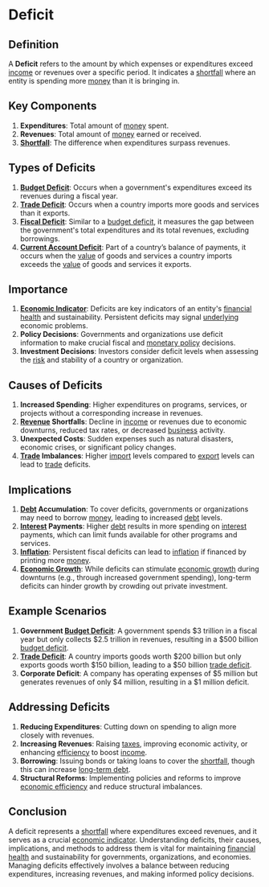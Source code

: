 # Deficit

## Definition
A **Deficit** refers to the amount by which expenses or expenditures exceed [income](../i/income.md) or revenues over a specific period. It indicates a [shortfall](../s/shortfall.md) where an entity is spending more [money](../m/money.md) than it is bringing in.

## Key Components
1. **Expenditures**: Total amount of [money](../m/money.md) spent.
2. **Revenues**: Total amount of [money](../m/money.md) earned or received.
3. **[Shortfall](../s/shortfall.md)**: The difference when expenditures surpass revenues.

## Types of Deficits
1. **[Budget Deficit](../b/budget_deficit.md)**: Occurs when a government's expenditures exceed its revenues during a fiscal year.
2. **[Trade Deficit](../t/trade_deficit.md)**: Occurs when a country imports more goods and services than it exports.
3. **[Fiscal Deficit](../f/fiscal_deficit.md)**: Similar to a [budget deficit](../b/budget_deficit.md), it measures the gap between the government's total expenditures and its total revenues, excluding borrowings.
4. **[Current Account Deficit](../c/current_account_deficit.md)**: Part of a country’s balance of payments, it occurs when the [value](../v/value.md) of goods and services a country imports exceeds the [value](../v/value.md) of goods and services it exports.

## Importance
1. **[Economic Indicator](../e/economic_indicator.md)**: Deficits are key indicators of an entity's [financial health](../f/financial_health.md) and sustainability. Persistent deficits may signal [underlying](../u/underlying.md) economic problems.
2. **Policy Decisions**: Governments and organizations use deficit information to make crucial fiscal and [monetary policy](../m/monetary_policy.md) decisions.
3. **Investment Decisions**: Investors consider deficit levels when assessing the [risk](../r/risk.md) and stability of a country or organization.

## Causes of Deficits
1. **Increased Spending**: Higher expenditures on programs, services, or projects without a corresponding increase in revenues.
2. **[Revenue](../r/revenue.md) Shortfalls**: Decline in [income](../i/income.md) or revenues due to economic downturns, reduced tax rates, or decreased [business](../b/business.md) activity.
3. **Unexpected Costs**: Sudden expenses such as natural disasters, economic crises, or significant policy changes.
4. **[Trade](../t/trade.md) Imbalances**: Higher [import](../i/import.md) levels compared to [export](../e/export.md) levels can lead to [trade](../t/trade.md) deficits.

## Implications
1. **[Debt](../d/debt.md) Accumulation**: To cover deficits, governments or organizations may need to borrow [money](../m/money.md), leading to increased [debt](../d/debt.md) levels.
2. **[Interest](../i/interest.md) Payments**: Higher [debt](../d/debt.md) results in more spending on [interest](../i/interest.md) payments, which can limit funds available for other programs and services.
3. **[Inflation](../i/inflation.md)**: Persistent fiscal deficits can lead to [inflation](../i/inflation.md) if financed by printing more [money](../m/money.md).
4. **[Economic Growth](../e/economic_growth.md)**: While deficits can stimulate [economic growth](../e/economic_growth.md) during downturns (e.g., through increased government spending), long-term deficits can hinder growth by crowding out private investment.

## Example Scenarios
1. **Government [Budget Deficit](../b/budget_deficit.md)**: A government spends $3 trillion in a fiscal year but only collects $2.5 trillion in revenues, resulting in a $500 billion [budget deficit](../b/budget_deficit.md).
2. **[Trade Deficit](../t/trade_deficit.md)**: A country imports goods worth $200 billion but only exports goods worth $150 billion, leading to a $50 billion [trade deficit](../t/trade_deficit.md).
3. **Corporate Deficit**: A company has operating expenses of $5 million but generates revenues of only $4 million, resulting in a $1 million deficit.

## Addressing Deficits
1. **Reducing Expenditures**: Cutting down on spending to align more closely with revenues.
2. **Increasing Revenues**: Raising [taxes](../t/taxes.md), improving economic activity, or enhancing [efficiency](../e/efficiency.md) to boost [income](../i/income.md).
3. **Borrowing**: Issuing bonds or taking loans to cover the [shortfall](../s/shortfall.md), though this can increase [long-term debt](../l/long-term_debt.md).
4. **Structural Reforms**: Implementing policies and reforms to improve [economic efficiency](../e/economic_efficiency.md) and reduce structural imbalances.

## Conclusion
A deficit represents a [shortfall](../s/shortfall.md) where expenditures exceed revenues, and it serves as a crucial [economic indicator](../e/economic_indicator.md). Understanding deficits, their causes, implications, and methods to address them is vital for maintaining [financial health](../f/financial_health.md) and sustainability for governments, organizations, and economies. Managing deficits effectively involves a balance between reducing expenditures, increasing revenues, and making informed policy decisions.


